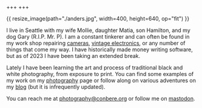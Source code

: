 +++
+++

{{ resize_image(path="./anders.jpg", width=400, height=640, op="fit") }}

I live in Seattle with my wife Mollie, daughter Matia, son Hamilton, and my dog Gary (R.I.P. Mr. P). I am a constant tinkerer and can often be found in my work shop repairing [cameras](./tags/camera-repair), [vintage electronics](./tags/electronics), or any number of things that come my way. I have historically made money writing software, but as of 2023 I have been taking an extended break.

Lately I have been learning the art and process of traditional black and white photography, from exposure to print. You can find some examples of my work on my [photography](./photography) page or follow along on various adventures on my [blog](./blog) (but it is infrequently updated).

You can reach me at [photography@conbere.org](mailto:photography@conbere.org) or follow me on [mastodon](https://mastodon.social/@aconbere).
